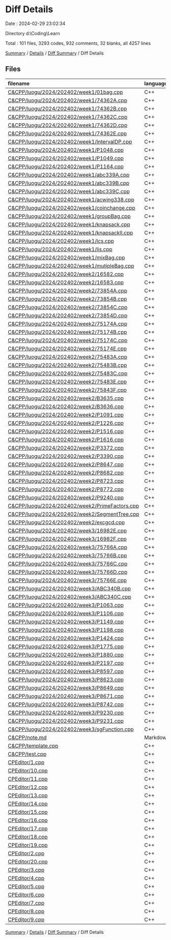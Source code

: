 # Diff Details

Date : 2024-02-29 23:02:34

Directory d:\\Coding\\Learn

Total : 101 files,  3293 codes, 932 comments, 32 blanks, all 4257 lines

[Summary](results.md) / [Details](details.md) / [Diff Summary](diff.md) / Diff Details

## Files
| filename | language | code | comment | blank | total |
| :--- | :--- | ---: | ---: | ---: | ---: |
| [C&CPP/luogu/2024/202402/week1/01bag.cpp](/C&CPP/luogu/2024/202402/week1/01bag.cpp) | C++ | 36 | 10 | 0 | 46 |
| [C&CPP/luogu/2024/202402/week1/74362A.cpp](/C&CPP/luogu/2024/202402/week1/74362A.cpp) | C++ | 17 | 0 | 0 | 17 |
| [C&CPP/luogu/2024/202402/week1/74362B.cpp](/C&CPP/luogu/2024/202402/week1/74362B.cpp) | C++ | 22 | 21 | 0 | 43 |
| [C&CPP/luogu/2024/202402/week1/74362C.cpp](/C&CPP/luogu/2024/202402/week1/74362C.cpp) | C++ | 24 | 2 | 0 | 26 |
| [C&CPP/luogu/2024/202402/week1/74362D.cpp](/C&CPP/luogu/2024/202402/week1/74362D.cpp) | C++ | 46 | 0 | 0 | 46 |
| [C&CPP/luogu/2024/202402/week1/74362E.cpp](/C&CPP/luogu/2024/202402/week1/74362E.cpp) | C++ | 32 | 73 | 0 | 105 |
| [C&CPP/luogu/2024/202402/week1/IntervalDP.cpp](/C&CPP/luogu/2024/202402/week1/IntervalDP.cpp) | C++ | 29 | 15 | 0 | 44 |
| [C&CPP/luogu/2024/202402/week1/P1048.cpp](/C&CPP/luogu/2024/202402/week1/P1048.cpp) | C++ | 23 | 10 | 0 | 33 |
| [C&CPP/luogu/2024/202402/week1/P1049.cpp](/C&CPP/luogu/2024/202402/week1/P1049.cpp) | C++ | 26 | 0 | 0 | 26 |
| [C&CPP/luogu/2024/202402/week1/P1164.cpp](/C&CPP/luogu/2024/202402/week1/P1164.cpp) | C++ | 0 | 129 | 0 | 129 |
| [C&CPP/luogu/2024/202402/week1/abc339A.cpp](/C&CPP/luogu/2024/202402/week1/abc339A.cpp) | C++ | 20 | 0 | 0 | 20 |
| [C&CPP/luogu/2024/202402/week1/abc339B.cpp](/C&CPP/luogu/2024/202402/week1/abc339B.cpp) | C++ | 72 | 0 | 0 | 72 |
| [C&CPP/luogu/2024/202402/week1/abc339C.cpp](/C&CPP/luogu/2024/202402/week1/abc339C.cpp) | C++ | 25 | 0 | 0 | 25 |
| [C&CPP/luogu/2024/202402/week1/acwing338.cpp](/C&CPP/luogu/2024/202402/week1/acwing338.cpp) | C++ | 30 | 0 | 0 | 30 |
| [C&CPP/luogu/2024/202402/week1/coinchange.cpp](/C&CPP/luogu/2024/202402/week1/coinchange.cpp) | C++ | 33 | 0 | 0 | 33 |
| [C&CPP/luogu/2024/202402/week1/groupBag.cpp](/C&CPP/luogu/2024/202402/week1/groupBag.cpp) | C++ | 31 | 125 | 0 | 156 |
| [C&CPP/luogu/2024/202402/week1/knapsack.cpp](/C&CPP/luogu/2024/202402/week1/knapsack.cpp) | C++ | 37 | 6 | 0 | 43 |
| [C&CPP/luogu/2024/202402/week1/knapsackII.cpp](/C&CPP/luogu/2024/202402/week1/knapsackII.cpp) | C++ | 47 | 14 | 0 | 61 |
| [C&CPP/luogu/2024/202402/week1/lcs.cpp](/C&CPP/luogu/2024/202402/week1/lcs.cpp) | C++ | 32 | 10 | 1 | 43 |
| [C&CPP/luogu/2024/202402/week1/lis.cpp](/C&CPP/luogu/2024/202402/week1/lis.cpp) | C++ | 30 | 0 | 0 | 30 |
| [C&CPP/luogu/2024/202402/week1/mixBag.cpp](/C&CPP/luogu/2024/202402/week1/mixBag.cpp) | C++ | 61 | 106 | 0 | 167 |
| [C&CPP/luogu/2024/202402/week1/mutipleBag.cpp](/C&CPP/luogu/2024/202402/week1/mutipleBag.cpp) | C++ | 38 | 0 | 0 | 38 |
| [C&CPP/luogu/2024/202402/week2/16582.cpp](/C&CPP/luogu/2024/202402/week2/16582.cpp) | C++ | 28 | 0 | 0 | 28 |
| [C&CPP/luogu/2024/202402/week2/16583.cpp](/C&CPP/luogu/2024/202402/week2/16583.cpp) | C++ | 30 | 26 | 0 | 56 |
| [C&CPP/luogu/2024/202402/week2/73854A.cpp](/C&CPP/luogu/2024/202402/week2/73854A.cpp) | C++ | 33 | 0 | 0 | 33 |
| [C&CPP/luogu/2024/202402/week2/73854B.cpp](/C&CPP/luogu/2024/202402/week2/73854B.cpp) | C++ | 28 | 0 | 0 | 28 |
| [C&CPP/luogu/2024/202402/week2/73854C.cpp](/C&CPP/luogu/2024/202402/week2/73854C.cpp) | C++ | 45 | 0 | 1 | 46 |
| [C&CPP/luogu/2024/202402/week2/73854D.cpp](/C&CPP/luogu/2024/202402/week2/73854D.cpp) | C++ | 64 | 2 | 1 | 67 |
| [C&CPP/luogu/2024/202402/week2/75174A.cpp](/C&CPP/luogu/2024/202402/week2/75174A.cpp) | C++ | 14 | 0 | 0 | 14 |
| [C&CPP/luogu/2024/202402/week2/75174B.cpp](/C&CPP/luogu/2024/202402/week2/75174B.cpp) | C++ | 34 | 1 | 0 | 35 |
| [C&CPP/luogu/2024/202402/week2/75174C.cpp](/C&CPP/luogu/2024/202402/week2/75174C.cpp) | C++ | 25 | 0 | 0 | 25 |
| [C&CPP/luogu/2024/202402/week2/75174E.cpp](/C&CPP/luogu/2024/202402/week2/75174E.cpp) | C++ | 55 | 10 | 0 | 65 |
| [C&CPP/luogu/2024/202402/week2/75483A.cpp](/C&CPP/luogu/2024/202402/week2/75483A.cpp) | C++ | 22 | 0 | 0 | 22 |
| [C&CPP/luogu/2024/202402/week2/75483B.cpp](/C&CPP/luogu/2024/202402/week2/75483B.cpp) | C++ | 23 | 0 | 0 | 23 |
| [C&CPP/luogu/2024/202402/week2/75483C.cpp](/C&CPP/luogu/2024/202402/week2/75483C.cpp) | C++ | 15 | 0 | 1 | 16 |
| [C&CPP/luogu/2024/202402/week2/75483E.cpp](/C&CPP/luogu/2024/202402/week2/75483E.cpp) | C++ | 40 | 5 | 1 | 46 |
| [C&CPP/luogu/2024/202402/week2/75843F.cpp](/C&CPP/luogu/2024/202402/week2/75843F.cpp) | C++ | 24 | 0 | 0 | 24 |
| [C&CPP/luogu/2024/202402/week2/B3635.cpp](/C&CPP/luogu/2024/202402/week2/B3635.cpp) | C++ | 20 | 0 | 0 | 20 |
| [C&CPP/luogu/2024/202402/week2/B3636.cpp](/C&CPP/luogu/2024/202402/week2/B3636.cpp) | C++ | 21 | 0 | 0 | 21 |
| [C&CPP/luogu/2024/202402/week2/P1091.cpp](/C&CPP/luogu/2024/202402/week2/P1091.cpp) | C++ | 40 | 20 | 1 | 61 |
| [C&CPP/luogu/2024/202402/week2/P1226.cpp](/C&CPP/luogu/2024/202402/week2/P1226.cpp) | C++ | 25 | 0 | 0 | 25 |
| [C&CPP/luogu/2024/202402/week2/P1516.cpp](/C&CPP/luogu/2024/202402/week2/P1516.cpp) | C++ | 33 | 0 | 0 | 33 |
| [C&CPP/luogu/2024/202402/week2/P1616.cpp](/C&CPP/luogu/2024/202402/week2/P1616.cpp) | C++ | 28 | 22 | 0 | 50 |
| [C&CPP/luogu/2024/202402/week2/P3372.cpp](/C&CPP/luogu/2024/202402/week2/P3372.cpp) | C++ | 81 | 0 | 0 | 81 |
| [C&CPP/luogu/2024/202402/week2/P3390.cpp](/C&CPP/luogu/2024/202402/week2/P3390.cpp) | C++ | 55 | 0 | 0 | 55 |
| [C&CPP/luogu/2024/202402/week2/P8647.cpp](/C&CPP/luogu/2024/202402/week2/P8647.cpp) | C++ | 32 | 34 | 0 | 66 |
| [C&CPP/luogu/2024/202402/week2/P8682.cpp](/C&CPP/luogu/2024/202402/week2/P8682.cpp) | C++ | 27 | 0 | 0 | 27 |
| [C&CPP/luogu/2024/202402/week2/P8723.cpp](/C&CPP/luogu/2024/202402/week2/P8723.cpp) | C++ | 22 | 0 | 1 | 23 |
| [C&CPP/luogu/2024/202402/week2/P8772.cpp](/C&CPP/luogu/2024/202402/week2/P8772.cpp) | C++ | 23 | 0 | 0 | 23 |
| [C&CPP/luogu/2024/202402/week2/P9240.cpp](/C&CPP/luogu/2024/202402/week2/P9240.cpp) | C++ | 40 | 0 | 0 | 40 |
| [C&CPP/luogu/2024/202402/week2/PrimeFactors.cpp](/C&CPP/luogu/2024/202402/week2/PrimeFactors.cpp) | C++ | 25 | 0 | 0 | 25 |
| [C&CPP/luogu/2024/202402/week2/SegmentTree.cpp](/C&CPP/luogu/2024/202402/week2/SegmentTree.cpp) | C++ | 63 | 0 | 1 | 64 |
| [C&CPP/luogu/2024/202402/week2/excgcd.cpp](/C&CPP/luogu/2024/202402/week2/excgcd.cpp) | C++ | 35 | 0 | 0 | 35 |
| [C&CPP/luogu/2024/202402/week3/16982E.cpp](/C&CPP/luogu/2024/202402/week3/16982E.cpp) | C++ | 31 | 0 | 0 | 31 |
| [C&CPP/luogu/2024/202402/week3/16982F.cpp](/C&CPP/luogu/2024/202402/week3/16982F.cpp) | C++ | 29 | 0 | 0 | 29 |
| [C&CPP/luogu/2024/202402/week3/75766A.cpp](/C&CPP/luogu/2024/202402/week3/75766A.cpp) | C++ | 17 | 0 | 0 | 17 |
| [C&CPP/luogu/2024/202402/week3/75766B.cpp](/C&CPP/luogu/2024/202402/week3/75766B.cpp) | C++ | 28 | 1 | 0 | 29 |
| [C&CPP/luogu/2024/202402/week3/75766C.cpp](/C&CPP/luogu/2024/202402/week3/75766C.cpp) | C++ | 36 | 0 | 3 | 39 |
| [C&CPP/luogu/2024/202402/week3/75766D.cpp](/C&CPP/luogu/2024/202402/week3/75766D.cpp) | C++ | 76 | 5 | 3 | 84 |
| [C&CPP/luogu/2024/202402/week3/75766E.cpp](/C&CPP/luogu/2024/202402/week3/75766E.cpp) | C++ | 47 | 0 | 0 | 47 |
| [C&CPP/luogu/2024/202402/week3/ABC340B.cpp](/C&CPP/luogu/2024/202402/week3/ABC340B.cpp) | C++ | 22 | 0 | 0 | 22 |
| [C&CPP/luogu/2024/202402/week3/ABC340C.cpp](/C&CPP/luogu/2024/202402/week3/ABC340C.cpp) | C++ | 22 | 0 | 0 | 22 |
| [C&CPP/luogu/2024/202402/week3/P1063.cpp](/C&CPP/luogu/2024/202402/week3/P1063.cpp) | C++ | 32 | 33 | 0 | 65 |
| [C&CPP/luogu/2024/202402/week3/P1106.cpp](/C&CPP/luogu/2024/202402/week3/P1106.cpp) | C++ | 36 | 1 | 0 | 37 |
| [C&CPP/luogu/2024/202402/week3/P1149.cpp](/C&CPP/luogu/2024/202402/week3/P1149.cpp) | C++ | 11 | 43 | 0 | 54 |
| [C&CPP/luogu/2024/202402/week3/P1198.cpp](/C&CPP/luogu/2024/202402/week3/P1198.cpp) | C++ | 58 | 0 | 0 | 58 |
| [C&CPP/luogu/2024/202402/week3/P1424.cpp](/C&CPP/luogu/2024/202402/week3/P1424.cpp) | C++ | 20 | 0 | 0 | 20 |
| [C&CPP/luogu/2024/202402/week3/P1775.cpp](/C&CPP/luogu/2024/202402/week3/P1775.cpp) | C++ | 29 | 44 | 0 | 73 |
| [C&CPP/luogu/2024/202402/week3/P1880.cpp](/C&CPP/luogu/2024/202402/week3/P1880.cpp) | C++ | 46 | 40 | 0 | 86 |
| [C&CPP/luogu/2024/202402/week3/P2197.cpp](/C&CPP/luogu/2024/202402/week3/P2197.cpp) | C++ | 23 | 0 | 0 | 23 |
| [C&CPP/luogu/2024/202402/week3/P8597.cpp](/C&CPP/luogu/2024/202402/week3/P8597.cpp) | C++ | 28 | 0 | 0 | 28 |
| [C&CPP/luogu/2024/202402/week3/P8623.cpp](/C&CPP/luogu/2024/202402/week3/P8623.cpp) | C++ | 38 | 2 | 0 | 40 |
| [C&CPP/luogu/2024/202402/week3/P8649.cpp](/C&CPP/luogu/2024/202402/week3/P8649.cpp) | C++ | 30 | 28 | 0 | 58 |
| [C&CPP/luogu/2024/202402/week3/P8671.cpp](/C&CPP/luogu/2024/202402/week3/P8671.cpp) | C++ | 18 | 13 | 0 | 31 |
| [C&CPP/luogu/2024/202402/week3/P8742.cpp](/C&CPP/luogu/2024/202402/week3/P8742.cpp) | C++ | 27 | 0 | 0 | 27 |
| [C&CPP/luogu/2024/202402/week3/P9230.cpp](/C&CPP/luogu/2024/202402/week3/P9230.cpp) | C++ | 25 | 29 | 0 | 54 |
| [C&CPP/luogu/2024/202402/week3/P9231.cpp](/C&CPP/luogu/2024/202402/week3/P9231.cpp) | C++ | 24 | 0 | 0 | 24 |
| [C&CPP/luogu/2024/202402/week3/sgFunction.cpp](/C&CPP/luogu/2024/202402/week3/sgFunction.cpp) | C++ | 36 | 0 | 0 | 36 |
| [C&CPP/note.md](/C&CPP/note.md) | Markdown | 2 | 0 | 0 | 2 |
| [C&CPP/template.cpp](/C&CPP/template.cpp) | C++ | -13 | 0 | 0 | -13 |
| [C&CPP/test.cpp](/C&CPP/test.cpp) | C++ | -21 | 0 | -1 | -22 |
| [CPEditor/1.cpp](/CPEditor/1.cpp) | C++ | 22 | 0 | 0 | 22 |
| [CPEditor/10.cpp](/CPEditor/10.cpp) | C++ | 38 | 7 | 0 | 45 |
| [CPEditor/11.cpp](/CPEditor/11.cpp) | C++ | 21 | 0 | 0 | 21 |
| [CPEditor/12.cpp](/CPEditor/12.cpp) | C++ | 40 | 0 | 1 | 41 |
| [CPEditor/13.cpp](/CPEditor/13.cpp) | C++ | 36 | 0 | 0 | 36 |
| [CPEditor/14.cpp](/CPEditor/14.cpp) | C++ | 29 | 0 | 0 | 29 |
| [CPEditor/15.cpp](/CPEditor/15.cpp) | C++ | 40 | 0 | 0 | 40 |
| [CPEditor/16.cpp](/CPEditor/16.cpp) | C++ | 41 | 6 | 0 | 47 |
| [CPEditor/17.cpp](/CPEditor/17.cpp) | C++ | 109 | 20 | 0 | 129 |
| [CPEditor/18.cpp](/CPEditor/18.cpp) | C++ | 55 | 0 | 0 | 55 |
| [CPEditor/19.cpp](/CPEditor/19.cpp) | C++ | 43 | 8 | 0 | 51 |
| [CPEditor/2.cpp](/CPEditor/2.cpp) | C++ | 59 | 0 | 0 | 59 |
| [CPEditor/20.cpp](/CPEditor/20.cpp) | C++ | 22 | 0 | 0 | 22 |
| [CPEditor/3.cpp](/CPEditor/3.cpp) | C++ | 42 | 0 | 1 | 43 |
| [CPEditor/4.cpp](/CPEditor/4.cpp) | C++ | 28 | 0 | 7 | 35 |
| [CPEditor/5.cpp](/CPEditor/5.cpp) | C++ | 29 | 10 | 4 | 43 |
| [CPEditor/6.cpp](/CPEditor/6.cpp) | C++ | 32 | 0 | 0 | 32 |
| [CPEditor/7.cpp](/CPEditor/7.cpp) | C++ | 28 | 1 | 4 | 33 |
| [CPEditor/8.cpp](/CPEditor/8.cpp) | C++ | 34 | 0 | 2 | 36 |
| [CPEditor/9.cpp](/CPEditor/9.cpp) | C++ | 27 | 0 | 0 | 27 |

[Summary](results.md) / [Details](details.md) / [Diff Summary](diff.md) / Diff Details